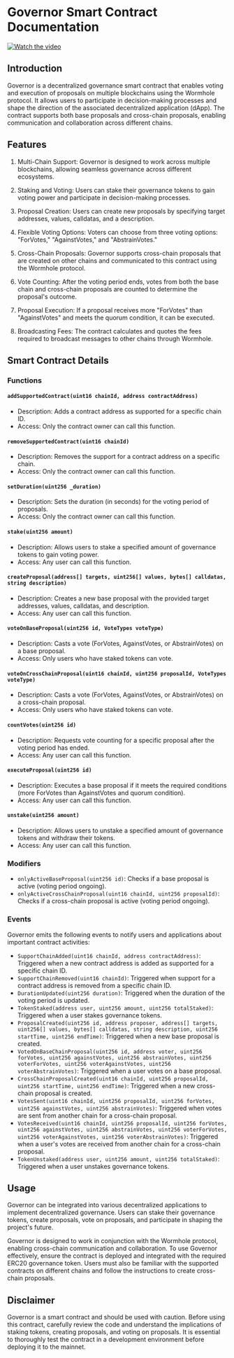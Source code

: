 # Governor Smart Contract Documentation

[![Watch the video](https://imgur.com/PpqxUVp)](https://www.youtube.com/watch?v=tcxoGLWKKk8)

## Introduction

Governor is a decentralized governance smart contract that enables voting and execution of proposals on multiple blockchains using the Wormhole protocol. It allows users to participate in decision-making processes and shape the direction of the associated decentralized application (dApp). The contract supports both base proposals and cross-chain proposals, enabling communication and collaboration across different chains.

## Features

1. Multi-Chain Support: Governor is designed to work across multiple blockchains, allowing seamless governance across different ecosystems.

2. Staking and Voting: Users can stake their governance tokens to gain voting power and participate in decision-making processes.

3. Proposal Creation: Users can create new proposals by specifying target addresses, values, calldatas, and a description.

4. Flexible Voting Options: Voters can choose from three voting options: "ForVotes," "AgainstVotes," and "AbstrainVotes."

5. Cross-Chain Proposals: Governor supports cross-chain proposals that are created on other chains and communicated to this contract using the Wormhole protocol.

6. Vote Counting: After the voting period ends, votes from both the base chain and cross-chain proposals are counted to determine the proposal's outcome.

7. Proposal Execution: If a proposal receives more "ForVotes" than "AgainstVotes" and meets the quorum condition, it can be executed.

8. Broadcasting Fees: The contract calculates and quotes the fees required to broadcast messages to other chains through Wormhole.

## Smart Contract Details

### Functions

#### `addSupportedContract(uint16 chainId, address contractAddress)`

- Description: Adds a contract address as supported for a specific chain ID.
- Access: Only the contract owner can call this function.

#### `removeSupportedContract(uint16 chainId)`

- Description: Removes the support for a contract address on a specific chain.
- Access: Only the contract owner can call this function.

#### `setDuration(uint256 _duration)`

- Description: Sets the duration (in seconds) for the voting period of proposals.
- Access: Only the contract owner can call this function.

#### `stake(uint256 amount)`

- Description: Allows users to stake a specified amount of governance tokens to gain voting power.
- Access: Any user can call this function.

#### `createProposal(address[] targets, uint256[] values, bytes[] calldatas, string description)`

- Description: Creates a new base proposal with the provided target addresses, values, calldatas, and description.
- Access: Any user can call this function.

#### `voteOnBaseProposal(uint256 id, VoteTypes voteType)`

- Description: Casts a vote (ForVotes, AgainstVotes, or AbstrainVotes) on a base proposal.
- Access: Only users who have staked tokens can vote.

#### `voteOnCrossChainProposal(uint16 chainId, uint256 proposalId, VoteTypes voteType)`

- Description: Casts a vote (ForVotes, AgainstVotes, or AbstrainVotes) on a cross-chain proposal.
- Access: Only users who have staked tokens can vote.

#### `countVotes(uint256 id)`

- Description: Requests vote counting for a specific proposal after the voting period has ended.
- Access: Any user can call this function.

#### `executeProposal(uint256 id)`

- Description: Executes a base proposal if it meets the required conditions (more ForVotes than AgainstVotes and quorum condition).
- Access: Any user can call this function.

#### `unstake(uint256 amount)`

- Description: Allows users to unstake a specified amount of governance tokens and withdraw their tokens.
- Access: Any user can call this function.

### Modifiers

- `onlyActiveBaseProposal(uint256 id)`: Checks if a base proposal is active (voting period ongoing).
- `onlyActiveCrossChainProposal(uint16 chainId, uint256 proposalId)`: Checks if a cross-chain proposal is active (voting period ongoing).

### Events

Governor emits the following events to notify users and applications about important contract activities:

- `SupportChainAdded(uint16 chainId, address contractAddress)`: Triggered when a new contract address is added as supported for a specific chain ID.
- `SupportChainRemoved(uint16 chainId)`: Triggered when support for a contract address is removed from a specific chain ID.
- `DurationUpdated(uint256 duration)`: Triggered when the duration of the voting period is updated.
- `TokenStaked(address user, uint256 amount, uint256 totalStaked)`: Triggered when a user stakes governance tokens.
- `ProposalCreated(uint256 id, address proposer, address[] targets, uint256[] values, bytes[] calldatas, string description, uint256 startTime, uint256 endTime)`: Triggered when a new base proposal is created.
- `VotedOnBaseChainProposal(uint256 id, address voter, uint256 forVotes, uint256 againstVotes, uint256 abstrainVotes, uint256 voterForVotes, uint256 voterAgainstVotes, uint256 voterAbstrainVotes)`: Triggered when a user votes on a base proposal.
- `CrossChainProposalCreated(uint16 chainId, uint256 proposalId, uint256 startTime, uint256 endTime)`: Triggered when a new cross-chain proposal is created.
- `VotesSent(uint16 chainId, uint256 proposalId, uint256 forVotes, uint256 againstVotes, uint256 abstrainVotes)`: Triggered when votes are sent from another chain for a cross-chain proposal.
- `VotesReceived(uint16 chainId, uint256 proposalId, uint256 forVotes, uint256 againstVotes, uint256 abstrainVotes, uint256 voterForVotes, uint256 voterAgainstVotes, uint256 voterAbstrainVotes)`: Triggered when a user's votes are received from another chain for a cross-chain proposal.
- `TokenUnstaked(address user, uint256 amount, uint256 totalStaked)`: Triggered when a user unstakes governance tokens.

## Usage

Governor can be integrated into various decentralized applications to implement decentralized governance. Users can stake their governance tokens, create proposals, vote on proposals, and participate in shaping the project's future.

Governor is designed to work in conjunction with the Wormhole protocol, enabling cross-chain communication and collaboration. To use Governor effectively, ensure the contract is deployed and integrated with the required ERC20 governance token. Users must also be familiar with the supported contracts on different chains and follow the instructions to create cross-chain proposals.

## Disclaimer

Governor is a smart contract and should be used with caution. Before using this contract, carefully review the code and understand the implications of staking tokens, creating proposals, and voting on proposals. It is essential to thoroughly test the contract in a development environment before deploying it to the mainnet. 
